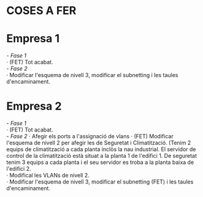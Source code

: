 # COSES A FER
# Empresa 1
*- Fase 1*  
· (FET) Tot acabat.  
*- Fase 2*    
· Modificar l'esquema de nivell 3, modificar el subnetting i les taules d'encaminament.
# Empresa 2
*- Fase 1*  
· (FET) Tot acabat.  
*- Fase 2*
  · Afegir els ports a l'assignació de vlans
· (FET) Modificar l'esquema de nivell 2 per afegir les de Seguretat i Climatització. (Tenim 2 equips de climatització a cada planta inclòs la nau industrial. El servidor de control de la climatització està situat a la planta 1 de l'edifici 1. De seguretat tenim 3 equips a cada planta i el seu servidor es troba a la planta baixa de l'edifici 2.  
· Modifical les VLANs de nivell 2.  
· Modificar l'esquema de nivell 3, modificar el subnetting (FET) i les taules d'encaminament.
